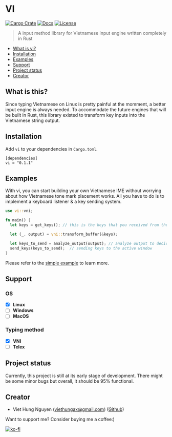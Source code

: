 # VI

[![Cargo Crate](https://img.shields.io/crates/v/vi.svg)](https://crates.io/crates/vi)
[![Docs](https://docs.rs/clap-nested/badge.svg)](https://docs.rs/vi)
[![License](https://img.shields.io/badge/license-MIT-blue.svg)](LICENSE)

> A input method library for Vietnamese input engine written completely in Rust

- [What is vi?](#what-is-this)
- [Installation](#installation)
- [Examples](#examples)
- [Support](#support)
- [Project status](#project-status)
- [Creator](#creator)

## What is this?

Since typing Vietnamese on Linux is pretty painful at the momment, a better input engine is always needed. To accommodate the future engines that will be built in Rust, this library existed to transform key inputs into the Vietnamese string output.

## Installation

Add `vi` to your dependencies in `Cargo.toml`.

```
[dependencies]
vi = "0.1.1"
```

## Examples

With vi, you can start building your own Vietnamese IME without worrying about how Vietnamese tone mark placement works. All you have to do is to implement a keyboard listener & a key sending system.

```rs
use vi::vni;

fn main() {
  let keys = get_keys(); // this is the keys that you received from the user

  let (_, output) = vni::transform_buffer(&keys);

  let keys_to_send = analyze_output(output); // analyze output to decide which keys to send
  send_keys(keys_to_send);  // sending keys to the active window
}
```

Please refer to the [simple example](examples/simple.rs) to learn more.

## Support

### OS

- [x] **Linux**
- [ ] **Windows**
- [ ] **MacOS**

### Typing method

- [x] **VNI**
- [ ] **Telex**

## Project status

Currently, this project is still at its early stage of development. There might be some minor bugs but overall, it should be 95% functional.

## Creator

- Viet Hung Nguyen (viethungax@gmail.com) ([Github](https://github.com/ZeroX-DG))

Want to support me? Consider buying me a coffee:)

[![ko-fi](https://www.ko-fi.com/img/githubbutton_sm.svg)](https://ko-fi.com/Z8Z81ODLC)
